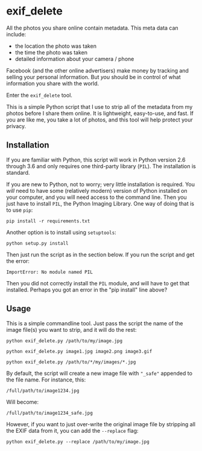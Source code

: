 # exif_delete

All the photos you share online contain metadata. This meta data can include:

* the location the photo was taken
* the time the photo was taken
* detailed information about your camera / phone

Facebook (and the other online advertisers) make money by tracking and selling your personal information. But *you* should be in control of what information you share with the world.

Enter the `exif_delete` tool.

This is a simple Python script that I use to strip all of the metadata from my photos before I share them online.  It is lightweight, easy-to-use, and fast.  If you are like me, you take a lot of photos, and this tool will help protect your privacy.


## Installation

If you are familiar with Python, this script will work in Python version 2.6 through 3.6 and only requires one third-party library (`PIL`).  The installation is standard.

If you are new to Python, not to worry; very little installation is required.  You *will* need to have some (relatively modern) version of Python installed on your computer, and you will need access to the command line. Then you just have to install `PIL`, the Python Imaging Library.  One way of doing that is to use `pip`:

    pip install -r requirements.txt

Another option is to install using `setuptools`:

    python setup.py install

Then just run the script as in the section below.  If you run the script and get the error:

    ImportError: No module named PIL

Then you did not correctly install the `PIL` module, and will have to get that installed. Perhaps you got an error in the "pip install" line above?


## Usage

This is a simple commandline tool.  Just pass the script the name of the image file(s) you want to strip, and it will do the rest:

    python exif_delete.py /path/to/my/image.jpg
    
    python exif_delete.py image1.jpg image2.png image3.gif
    
    python exif_delete.py /path/to/*/my/images/*.jpg

By default, the script will create a new image file with `"_safe"` appended to the file name.  For instance, this:

    /full/path/to/image1234.jpg

Will become:

    /full/path/to/image1234_safe.jpg

However, if you want to just over-write the original image file by stripping all the EXIF data from it, you can add the `--replace` flag:

    python exif_delete.py --replace /path/to/my/image.jpg
